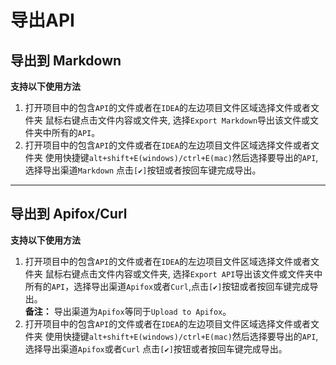 # 导出API

## 导出到 Markdown

**支持以下使用方法**

1. 打开项目中的包含`API`的文件或者在`IDEA`的左边项目文件区域选择文件或者文件夹 鼠标右键点击文件内容或文件夹, 选择`Export Markdown`导出该文件或文件夹中所有的`API`。
2. 打开项目中的包含`API`的文件或者在`IDEA`的左边项目文件区域选择文件或者文件夹 使用快捷键`alt+shift+E(windows)/ctrl+E(mac)`然后选择要导出的`API`,选择导出渠道`Markdown` 点击`[✔]`按钮或者按回车键完成导出。


***


## 导出到 Apifox/Curl


**支持以下使用方法**

1. 打开项目中的包含`API`的文件或者在`IDEA`的左边项目文件区域选择文件或者文件夹 鼠标右键点击文件内容或文件夹, 选择`Export API`导出该文件或文件夹中所有的`API`，选择导出渠道`Apifox`或者`Curl`,点击`[✔]`按钮或者按回车键完成导出。<br/>
**备注：** 导出渠道为`Apifox`等同于`Upload to Apifox`。
2. 打开项目中的包含`API`的文件或者在`IDEA`的左边项目文件区域选择文件或者文件夹 使用快捷键`alt+shift+E(windows)/ctrl+E(mac)`然后选择要导出的`API`,选择导出渠道`Apifox`或者`Curl` 点击`[✔]`按钮或者按回车键完成导出。